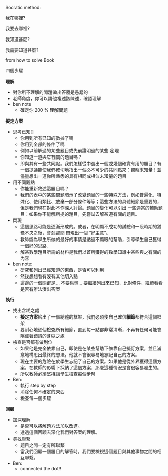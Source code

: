 

Socratic method:

我在哪裡?

我要去哪裡?

我知道甚麼?

我需要知道甚麼?



from how to solve Book

四個步驟

**理解**
- 對你所不理解的問題做出答覆是愚蠢的
- 老師角度，你可以請他複述該陳述，確認理解
- ben note
	- 確定你 200 % 理解問題

**擬定方案**
- 思考已知[] 
	- 你用到所有已知的數據了嗎
	- 你用到全部的條件了嗎
	- 例如以前解過的某些題目或先前證明過的某些 定理
	- 你知道一道與它有關的題目嗎？
	- 即與其有一些共同點。我們怎樣從中選出一個或幾個確實有用的題目？有一個提議能使我們確切地指出一個必不可少的共同點來：觀察末知量！並儘量想出一道你所熱悉的具有相同或相似未知量的題目
- 用不同觀點
	- 你能重新敘述這題目嗎？
	- 我們的表中的某些問題暗示了改變題目的一些特殊方法，例如普遍化、特殊化、使用類比、放棄一部分條件等等；這些方法的具體細節是重要的，但是我們現在對此不作深人討論。題目的變化可以引出 一些適當的輔助題 目：如果你不能解所提的題目，先嘗試去解某道有關的題目。
- 閃現
	- 這個思路可能是逐漸形成的。或者，在明顯不成功的試驗和一段時期的猶豫不央之後，會剎那間 閃現出一個 “好主意”。
	- 教師能為學生所做的最好的事情是透過不顯眼的幫助，引導學生自己獲得一個好的思路.
	- 解某數學題目所需的材料是我們以首所獲得的數學知識中某些與之有關的內容
- ben note:
	 - 研究和列出已經知道的東西，是否可以利用
	 - 然後想想看有沒有其他切入點
	 - 這邊的一個關鍵是... 不要偷懶... 要繼續列出來已知，比對條件，繼續看看是否有辦法湊出答案


**執行**
- 找出含糊之處
	- **擬定方案**給出了一個總體的框架，我們必須使自己確信**細節**都符合這個框架
	- 要耐心地逐個檢查所有細節，直到每一點都非常清晰，不再有任何可能會隱藏著錯誤的含糊之處
- 檢查是否都有做到位
	- 如果他是完全依靠自己，即使是在某些幫助下依靠自己擬訂方案，並且滿意地構思出最終的想法，他就不會很容易地忘記自己的方案。
	- 現在主要的危險在於學生忘記了自己的方案。如果他是從外界獲得這個方案，在教師的影響下採納了這個方案，那麼這種情況是會很容易發生的。
	- 所以教師必須堅持讓學生檢查每個步聚
- Ben:
	- 執行 step by step
	- 消除任何不確定的東西
	- 檢查每一個步驟



**回顧** 
- 加深理解
	- 是否可以將解題方法加以改進。
	- 透過這個回顧去深化我們對答案的理解。
- 尋找聯繫
	-  題目之間一定有所聯繫
	- 當我們回顧一個題目的解答時，我們要檢視這個題目與其他事物之間的相互聯繫。
- Ben:
	- connected the dot!!



